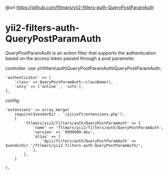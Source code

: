 @url https://github.com/ftlmars/yii2-filters-auth-QueryPostParamAuth 


# yii2-filters-auth-QueryPostParamAuth
QueryPostParamAuth is an action filter that supports the authentication based on the access token passed through a post parameter.

controller:
	use yii\filters\auth\QueryPostParamAuth\QueryPostParamAuth;
	
	'authenticator' => [
        'class' => QueryPostParamAuth::className(),
        'only' => ['online' , 'info'],
    ],



config: 

    'extensions' => array_merge(
        require($vendorDir . '/yiisoft/extensions.php'),
        [
            'ftlmars/yii2/filters/auth/QueryPostParamAuth' => [
                'name' => 'ftlmars/yii2/filters/auth/QueryPostParamAuth',
                'version' => '9999999-dev',
                'alias' => [
                    '@yii/filters/auth/QueryPostParamAuth' => $vendorDir.'/ftlmars/yii2-filters-auth-QueryPostParamAuth/',
                ],
            ],
        ]

    ),
